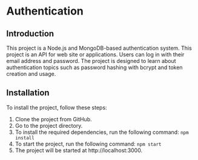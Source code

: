 # Authentication


## Introduction
This project is a Node.js and MongoDB-based authentication system. This project is an API for web site or applications. 
Users can log in with their email address and password. The project is designed to learn about authentication topics such as password hashing with bcrypt and token creation and usage.

## Installation
To install the project, follow these steps:

1. Clone the project from GitHub.
2. Go to the project directory.
3. To install the required dependencies, run the following command:
   `npm install`
4. To start the project, run the following command:
  `npm start`
5. The project will be started at http://localhost:3000.

